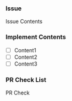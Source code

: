 ### Issue

Issue Contents

### Implement Contents 

- [ ] Content1
- [ ] Content2
- [ ] Content3 

### PR Check List

PR Check



